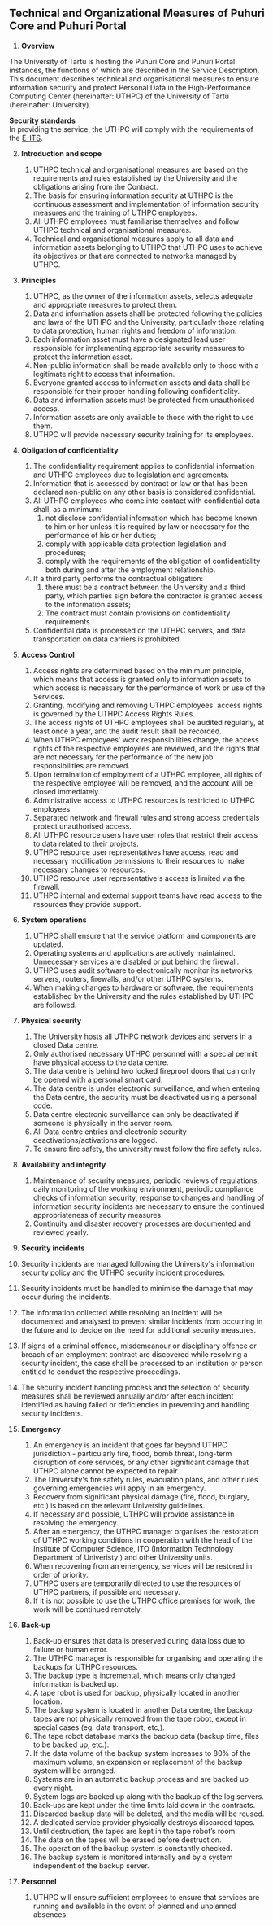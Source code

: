 ## Technical and Organizational Measures of Puhuri Core and Puhuri Portal

1. **Overview**

The University of Tartu is hosting the Puhuri Core and Puhuri Portal instances, the functions of which are described in the Service Description.  
This document describes technical and organisational measures to ensure information security and protect Personal Data in the High-Performance Computing Center (hereinafter: UTHPC) of the University of Tartu (hereinafter: University). 

**Security standards**  
In providing the service, the UTHPC will comply with the requirements of the [E-ITS](https://eits.ria.ee/).

2. **Introduction and scope** 
   1. UTHPC technical and organisational measures are based on the requirements and rules established by the University and the obligations arising from the Contract.  
   2. The basis for ensuring information security at UTHPC is the continuous assessment and implementation of information security measures and the training of UTHPC employees.  
   3. All UTHPC employees must familiarise themselves and follow UTHPC technical and organisational measures.  
   4. Technical and organisational measures apply to all data and information assets belonging to UTHPC that UTHPC uses to achieve its objectives or that are connected to networks managed by UTHPC.   

4. **Principles**  
   1. UTHPC, as the owner of the information assets, selects adequate and appropriate measures to protect them.  
   2. Data and information assets shall be protected following the policies and laws of the UTHPC and the University, particularly those relating to data protection, human rights and freedom of information.  
   3. Each information asset must have a designated lead user responsible for implementing appropriate security measures to protect the information asset.  
   4. Non-public information shall be made available only to those with a legitimate right to access that information.  
   5. Everyone granted access to information assets and data shall be responsible for their proper handling following confidentiality.  
   6. Data and information assets must be protected from unauthorised access.  
   7. Information assets are only available to those with the right to use them.  
   8. UTHPC will provide necessary security training for its employees.  

5. **Obligation of confidentiality**  
   1. The confidentiality requirement applies to confidential information and UTHPC employees due to legislation and agreements.  
   2. Information that is accessed by contract or law or that has been declared non-public on any other basis is considered confidential.  
   3. All UTHPC employees who come into contact with confidential data shall, as a minimum:  
      1. not disclose confidential information which has become known to him or her unless it is required by law or necessary for the performance of his or her duties;  
      2. comply with applicable data protection legislation and procedures;  
      3. comply with the requirements of the obligation of confidentiality both during and after the employment relationship.  
   4. If a third party performs the contractual obligation:  
      1. there must be a contract between the University and a third party, which parties sign before the contractor is granted access to the information assets;  
      2. The contract must contain provisions on confidentiality requirements.  
   5. Confidential data is processed on the UTHPC servers, and data transportation on data carriers is prohibited.  

6. **Access Control**  
   1. Access rights are determined based on the minimum principle, which means that access is granted only to information assets to which access is necessary for the performance of work or use of the Services.  
   2. Granting, modifying and removing UTHPC employees' access rights is governed by the UTHPC Access Rights Rules.  
   3. The access rights of UTHPC employees shall be audited regularly, at least once a year, and the audit result shall be recorded.  
   4. When UTHPC employees' work responsibilities change, the access rights of the respective employees are reviewed, and the rights that are not necessary for the performance of the new job responsibilities are removed.  
   5. Upon termination of employment of a UTHPC employee, all rights of the respective employee will be removed, and the account will be closed immediately.  
   6. Administrative access to UTHPC resources is restricted to UTHPC employees.  
   7. Separated network and firewall rules and strong access credentials protect unauthorised access.  
   8. All UTHPC resource users have user roles that restrict their access to data related to their projects.  
   9. UTHPC resource user representatives have access, read and necessary modification permissions to their resources to make necessary changes to resources.  
   10. UTHPC resource user representative's access is limited via the firewall.  
   11. UTHPC internal and external support teams have read access to the resources they provide support.  

7. **System operations**  
   1. UTHPC shall ensure that the service platform and components are updated.  
   2. Operating systems and applications are actively maintained. Unnecessary services are disabled or put behind the firewall.  
   3. UTHPC uses audit software to electronically monitor its networks, servers, routers, firewalls, and/or other UTHPC systems.  
   4. When making changes to hardware or software, the requirements established by the University and the rules established by UTHPC are followed.  

8. **Physical security**  
   1. The University hosts all UTHPC network devices and servers in a closed Data centre.  
   2. Only authorised necessary UTHPC personnel with a special permit have physical access to the data centre.  
   3. The data centre is behind two locked fireproof doors that can only be opened with a personal smart card.  
   4. The data centre is under electronic surveillance, and when entering the Data centre, the security must be deactivated using a personal code.  
   5. Data centre electronic surveillance can only be deactivated if someone is physically in the server room.  
   6. All Data centre entries and electronic security deactivations/activations are logged.  
   7. To ensure fire safety, the university must follow the fire safety rules.  
9. **Availability and integrity**  
   1. Maintenance of security measures, periodic reviews of regulations, daily monitoring of the working environment, periodic compliance checks of information security, response to changes and handling of information security incidents are necessary to ensure the continued appropriateness of security measures.  
   2. Continuity and disaster recovery processes are documented and reviewed yearly.  

10. **Security incidents**  
   1. Security incidents are managed following the University's information security policy and the UTHPC security incident procedures.  
   2. Security incidents must be handled to minimise the damage that may occur during the incidents.  
   3. The information collected while resolving an incident will be documented and analysed to prevent similar incidents from occurring in the future and to decide on the need for additional security measures.  
   4. If signs of a criminal offence, misdemeanour or disciplinary offence or breach of an employment contract are discovered while resolving a security incident, the case shall be processed to an institution or person entitled to conduct the respective proceedings.  
   5. The security incident handling process and the selection of security measures shall be reviewed annually and/or after each incident identified as having failed or deficiencies in preventing and handling security incidents.  

11. **Emergency**  
    1. An emergency is an incident that goes far beyond UTHPC jurisdiction \- particularly fire, flood, bomb threat, long-term disruption of core services, or any other significant damage that UTHPC alone cannot be expected to repair.  
    2. The University's fire safety rules, evacuation plans, and other rules governing emergencies will apply in an emergency.  
    3. Recovery from significant physical damage (fire, flood, burglary, etc.) is based on the relevant University guidelines.  
    4. If necessary and possible, UTHPC will provide assistance in resolving the emergency.  
    5. After an emergency, the UTHPC manager organises the restoration of UTHPC working conditions in cooperation with the head of the Institute of Computer Science, ITO (Information Technology Department of Univeristy ) and other University units.  
    6. When recovering from an emergency, services will be restored in order of priority.  
    7. UTHPC users are temporarily directed to use the resources of UTHPC partners, if possible and necessary.  
    8. If it is not possible to use the UTHPC office premises for work, the work will be continued remotely.  

12. **Back-up**  
    1. Back-up ensures that data is preserved during data loss due to failure or human error.  
    2. The UTHPC manager is responsible for organising and operating the backups for UTHPC resources.  
    3. The backup type is incremental, which means only changed information is backed up.  
    4. A tape robot is used for backup, physically located in another location.  
    5. The backup system is located in another Data centre, the backup tapes are not physically removed from the tape robot, except in special cases (eg. data transport, etc,).  
    6. The tape robot database marks the backup data (backup time, files to be backed up, etc.).  
    7. If the data volume of the backup system increases to 80% of the maximum volume, an expansion or replacement of the backup system will be arranged.  
    8. Systems are in an automatic backup process and are backed up every night.  
    9. System logs are backed up along with the backup of the log servers.  
    10. Back-ups are kept under the time limits laid down in the contracts.  
    11. Discarded backup data will be deleted, and the media will be reused.  
    12. A dedicated service provider physically destroys discarded tapes.  
    13. Until destruction, the tapes are kept in the tape robot’s room.  
    14. The data on the tapes will be erased before destruction.  
    15. The operation of the backup system is constantly checked.  
    16. The backup system is monitored internally and by a system independent of the backup server.  

13. **Personnel**  
    1. UTHPC will ensure sufficient employees to ensure that services are running and available in the event of planned and unplanned absences.
  
